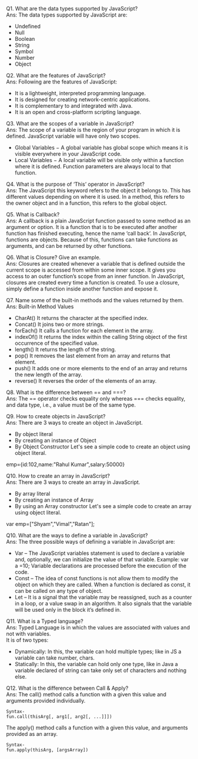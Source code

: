 Q1. What are the data types supported by JavaScript? <br/>
Ans: The data types supported by JavaScript are: <br/>

* Undefined
* Null
* Boolean
* String
* Symbol
* Number
* Object

Q2. What are the features of JavaScript?<br/>
Ans: Following are the features of JavaScript:<br/>

* It is a lightweight, interpreted programming language.
* It is designed for creating network-centric applications.
* It is complementary to and integrated with Java.
* It is an open and cross-platform scripting language.

Q3. What are the scopes of a variable in JavaScript?<br/>
Ans: The scope of a variable is the region of your program in which it is defined. JavaScript variable will have only two scopes. <br/>
* Global Variables − A global variable has global scope which means it is visible everywhere in your JavaScript code.
* Local Variables − A local variable will be visible only within a function where it is defined. Function parameters are always local to that function.

Q4. What is the purpose of ‘This’ operator in JavaScript? <br/>
Ans: The JavaScript this keyword refers to the object it belongs to. This has different values depending on where it is used. In a method, this refers to the owner object and in a function, this refers to the global object.

Q5. What is Callback? <br/>
Ans: A callback is a plain JavaScript function passed to some method as an argument or option. It is a function that is to be executed after another function has finished executing, hence the name ‘call back‘. In JavaScript, functions are objects. Because of this, functions can take functions as arguments, and can be returned by other functions.

Q6. What is Closure? Give an example. <br/>
Ans: Closures are created whenever a variable that is defined outside the current scope is accessed from within some inner scope. It gives you access to an outer function’s scope from an inner function. In JavaScript, closures are created every time a function is created. To use a closure, simply define a function inside another function and expose it.

Q7. Name some of the built-in methods and the values returned by them. <br/>
Ans: Built-in Method	Values <br/>
* CharAt()	It returns the character at the specified index.
* Concat()	It joins two or more strings.
* forEach()	It calls a function for each element in the array.
* indexOf()	It returns the index within the calling String object of the first occurrence of the specified value.
* length()	It returns the length of the string.
* pop()	It removes the last element from an array and returns that element.
* push()	It adds one or more elements to the end of an array and returns the new length of the array.
* reverse()	It reverses the order of the elements of an array.

Q8. What is the difference between == and ===? <br/>
Ans: The == operator checks equality only whereas === checks equality, and data type, i.e., a value must be of the same type.

Q9. How to create objects in JavaScript?<br/>
Ans: There are 3 ways to create an object in JavaScript.

* By object literal
* By creating an instance of Object
* By Object Constructor
Let's see a simple code to create an object using object literal.

emp={id:102,name:"Rahul Kumar",salary:50000}   

Q10. How to create an array in JavaScript?<br/>
Ans: There are 3 ways to create an array in JavaScript.

* By array literal
* By creating an instance of Array
* By using an Array constructor
Let's see a simple code to create an array using object literal.

var emp=["Shyam","Vimal","Ratan"];    

Q10. What are the ways to define a variable in JavaScript?<br/>
Ans: The three possible ways of defining a variable in JavaScript are:

* Var – The JavaScript variables statement is used to declare a variable and, optionally, we can initialize the value of that variable. Example: var a =10; Variable declarations are processed before the execution of the code.
* Const – The idea of const functions is not allow them to modify the object on which they are called. When a function is declared as const, it can be called on any type of object.
* Let – It is a signal that the variable may be reassigned, such as a counter in a loop, or a value swap in an algorithm. It also signals that the variable will be used only in the block it’s defined in.

Q11. What is a Typed language?<br/>
Ans: Typed Language is in which the values are associated with values and not with variables. <br>
It is of two types:

* Dynamically: In this, the variable can hold multiple types; like in JS a variable can take number, chars.
* Statically: In this, the variable can hold only one type, like in Java a variable declared of string can take only set of characters and nothing else.

Q12. What is the difference between Call & Apply? <br/>
Ans: The call() method calls a function with a given this value and arguments provided individually.
```
Syntax-
fun.call(thisArg[, arg1[, arg2[, ...]]])
```
The apply() method calls a function with a given this value, and arguments provided as an array.
```
Syntax-
fun.apply(thisArg, [argsArray])
```